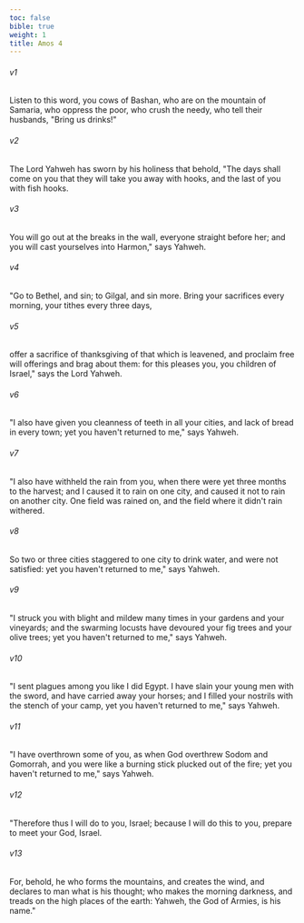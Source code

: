 ```yaml
---
toc: false
bible: true
weight: 1
title: Amos 4
---
```




###### v1 
Listen to this word, you cows of Bashan, who are on the mountain of Samaria, who oppress the poor, who crush the needy, who tell their husbands, "Bring us drinks!" 

###### v2 
The Lord Yahweh has sworn by his holiness that behold, "The days shall come on you that they will take you away with hooks, and the last of you with fish hooks. 

###### v3 
You will go out at the breaks in the wall, everyone straight before her; and you will cast yourselves into Harmon," says Yahweh. 

###### v4 
"Go to Bethel, and sin; to Gilgal, and sin more. Bring your sacrifices every morning, your tithes every three days, 

###### v5 
offer a sacrifice of thanksgiving of that which is leavened, and proclaim free will offerings and brag about them: for this pleases you, you children of Israel," says the Lord Yahweh. 

###### v6 
"I also have given you cleanness of teeth in all your cities, and lack of bread in every town; yet you haven't returned to me," says Yahweh. 

###### v7 
"I also have withheld the rain from you, when there were yet three months to the harvest; and I caused it to rain on one city, and caused it not to rain on another city. One field was rained on, and the field where it didn't rain withered. 

###### v8 
So two or three cities staggered to one city to drink water, and were not satisfied: yet you haven't returned to me," says Yahweh. 

###### v9 
"I struck you with blight and mildew many times in your gardens and your vineyards; and the swarming locusts have devoured your fig trees and your olive trees; yet you haven't returned to me," says Yahweh. 

###### v10 
"I sent plagues among you like I did Egypt. I have slain your young men with the sword, and have carried away your horses; and I filled your nostrils with the stench of your camp, yet you haven't returned to me," says Yahweh. 

###### v11 
"I have overthrown some of you, as when God overthrew Sodom and Gomorrah, and you were like a burning stick plucked out of the fire; yet you haven't returned to me," says Yahweh. 

###### v12 
"Therefore thus I will do to you, Israel; because I will do this to you, prepare to meet your God, Israel. 

###### v13 
For, behold, he who forms the mountains, and creates the wind, and declares to man what is his thought; who makes the morning darkness, and treads on the high places of the earth: Yahweh, the God of Armies, is his name."
